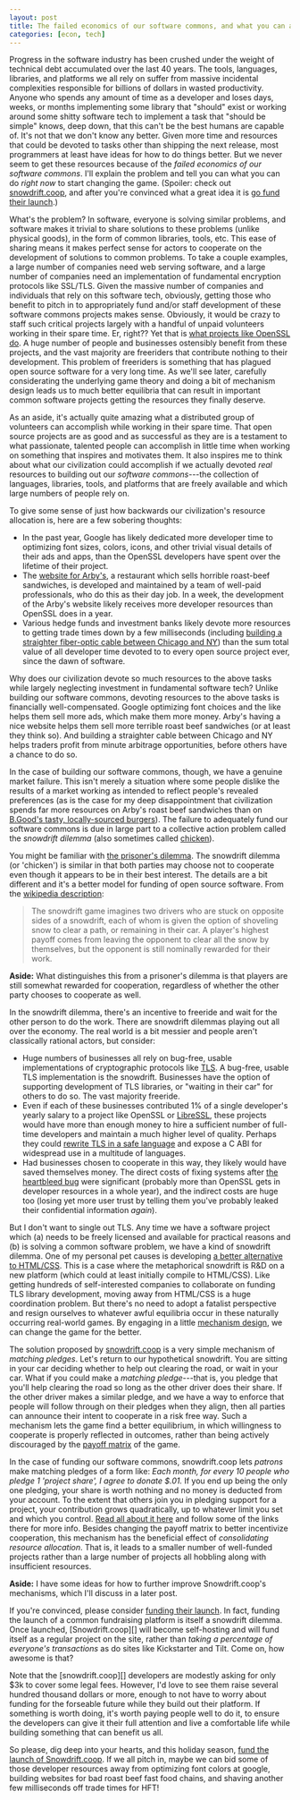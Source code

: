 ```yaml
---
layout: post
title: The failed economics of our software commons, and what you can about it
categories: [econ, tech]
---
```


Progress in the software industry has been crushed under the weight of technical debt accumulated over the last 40 years. The tools, languages, libraries, and platforms we all rely on suffer from massive incidental complexities responsible for billions of dollars in wasted productivity. Anyone who spends any amount of time as a developer and loses days, weeks, or months implementing some library that "should" exist or working around some shitty software tech to implement a task that "should be simple" knows, deep down, that this can't be the best humans are capable of. It's not that we don't know any better. Given more time and resources that could be devoted to tasks other than shipping the next release, most programmers at least have ideas for how to do things better. But we never seem to get these resources because of the _failed economics of our software commons_. I'll explain the problem and tell you can what you can do _right now_ to start changing the game. (Spoiler: check out [snowdrift.coop](https://snowdrift.coop/p/snowdrift/w/en/intro), and after you're convinced what a great idea it is [go fund their launch](https://snowdrift.tilt.com/launch-snowdrift-coop).)

What's the problem? In software, everyone is solving similar problems, and software makes it trivial to share solutions to these problems (unlike physical goods), in the form of common libraries, tools, etc. This ease of sharing means it makes perfect sense for actors to cooperate on the development of solutions to common problems. To take a couple examples, a large number of companies need web serving software, and a large number of companies need an implementation of fundamental encryption protocols like SSL/TLS. Given the massive number of companies and individuals that rely on this software tech, obviously, getting those who benefit to pitch in to appropriately fund and/or staff development of these software commons projects makes sense. Obviously, it would be crazy to staff such critical projects largely with a handful of unpaid volunteers working in their spare time. Er, right?? Yet that is [what projects like OpenSSL do](http://money.cnn.com/2014/04/18/technology/security/heartbleed-volunteers/). A huge number of people and businesses ostensibly benefit from these projects, and the vast majority are freeriders that contribute nothing to their development. This problem of freeriders is something that has plagued open source software for a very long time. As we'll see later, carefully considerating the underlying game theory and doing a bit of mechanism design leads us to much better equilibria that can result in important common software projects getting the resources they finally deserve.

As an aside, it's actually quite amazing what a distributed group of volunteers can accomplish while working in their spare time. That open source projects are as good and as successful as they are is a testament to what passionate, talented people can accomplish in little time when working on something that inspires and motivates them. It also inspires me to think about what our civilization could accomplish if we actually devoted _real_ resources to building out our _software commons_---the collection of languages, libraries, tools, and platforms that are freely available and which large numbers of people rely on.

To give some sense of just how backwards our civilization's resource allocation is, here are a few sobering thoughts:

* In the past year, Google has likely dedicated more developer time to optimizing font sizes, colors, icons, and other trivial visual details of their ads and apps, than the OpenSSL developers have spent over the lifetime of their project.
* The [website for Arby's](http://arbys.com/), a restaurant which sells horrible roast-beef sandwiches, is developed and maintained by a team of well-paid professionals, who do this as their day job. In a week, the development of the Arby's website likely receives more developer resources than OpenSSL does in a year.
* Various hedge funds and investment banks likely devote more resources to getting trade times down by a few milliseconds (including [building a straighter fiber-optic cable between Chicago and NY](http://www.forbes.com/forbes/2010/0927/outfront-netscape-jim-barksdale-daniel-spivey-wall-street-speed-war.html)) than the sum total value of all developer time devoted to to every open source project ever, since the dawn of software.

Why does our civilization devote so much resources to the above tasks while largely neglecting investment in fundamental software tech? Unlike building our software commons, devoting resources to the above tasks is financially well-compensated. Google optimizing font choices and the like helps them sell more ads, which make them more money. Arby's having a nice website helps them sell more terrible roast beef sandwiches (or at least they think so). And building a straighter cable between Chicago and NY helps traders profit from minute arbitrage opportunities, before others have a chance to do so.

In the case of building our software commons, though, we have a genuine market failure. This isn't merely a situation where some people dislike the results of a market working as intended to reflect people's revealed preferences (as is the case for my deep disappointment that civilization spends far more resources on Arby's roast beef sandwiches than on [B.Good's tasty, locally-sourced burgers](http://www.bgood.com/)). The failure to adequately fund our software commons is due in large part to a collective action problem called the _snowdrift dilemma_ (also sometimes called [chicken](http://en.wikipedia.org/wiki/Chicken_%28game%29)).

You might be familiar with [the prisoner's dilemma](http://en.wikipedia.org/wiki/Prisoner%27s_dilemma). The snowdrift dilemma (or 'chicken') is similar in that both parties may choose not to cooperate even though it appears to be in their best interest. The details are a bit different and it's a better model for funding of open source software. From the [wikipedia description](http://en.wikipedia.org/wiki/Prisoner%27s_dilemma#Iterated_snowdrift):

> The snowdrift game imagines two drivers who are stuck on opposite sides of a snowdrift, each of whom is given the option of shoveling snow to clear a path, or remaining in their car. A player's highest payoff comes from leaving the opponent to clear all the snow by themselves, but the opponent is still nominally rewarded for their work.

__Aside:__ What distinguishes this from a prisoner's dilemma is that players are still somewhat rewarded for cooperation, regardless of whether the other party chooses to cooperate as well.

In the snowdrift dilemma, there's an incentive to freeride and wait for the other person to do the work. There are snowdrift dilemmas playing out all over the economy. The real world is a bit messier and people aren't classically rational actors, but consider:

* Huge numbers of businesses all rely on bug-free, usable implementations of cryptographic protocols like [TLS](http://en.wikipedia.org/wiki/Transport_Layer_Security). A bug-free, usable TLS implementation is the snowdrift. Businesses have the option of supporting development of TLS libraries, or "waiting in their car" for others to do so. The vast majority freeride.
* Even if each of these businesses contributed 1% of a single developer's yearly salary to a project like OpenSSL or [LibreSSL](http://www.libressl.org/), these projects would have more than enough money to hire a sufficient number of full-time developers and maintain a much higher level of quality. Perhaps they could [rewrite TLS in a safe language](http://hackage.haskell.org/package/tls) and expose a C ABI for widespread use in a multitude of languages.
* Had businesses chosen to cooperate in this way, they likely would have saved themselves money. The direct costs of fixing systems after [the heartbleed bug](http://en.wikipedia.org/wiki/Heartbleed) were significant (probably more than OpenSSL gets in developer resources in a whole year), and the indirect costs are huge too (losing yet more user trust by telling them you've probably leaked their confidential information *again*).

But I don't want to single out TLS. Any time we have a software project which (a) needs to be freely licensed and available for practical reasons and (b) is solving a common software problem, we have a kind of snowdrift dilemma. One of my personal pet causes is developing [a better alternative to HTML/CSS](/2014-07-02/css-is-unnecessary). This is a case where the metaphorical snowdrift is R&D on a new platform (which could at least initially compile to HTML/CSS). Like getting hundreds of self-interested companies to collaborate on funding TLS library development, moving away from HTML/CSS is a huge coordination problem. But there's no need to adopt a fatalist perspective and resign ourselves to whatever awful equilibria occur in these naturally occurring real-world games. By engaging in a little [mechanism design](http://en.wikipedia.org/wiki/Mechanism_design), we can change the game for the better.

The solution proposed by [snowdrift.coop](https://snowdrift.coop/p/snowdrift/w/en/intro) is a very simple mechanism of _matching pledges_. Let's return to our hypothetical snowdrift. You are sitting in your car deciding whether to help out clearing the road, or wait in your car. What if you could make a _matching pledge_---that is, you pledge that you'll help clearing the road so long as the other driver does their share. If the other driver makes a similar pledge, and we have a way to enforce that people will follow through on their pledges when they align, then all parties can announce their intent to cooperate in a risk free way. Such a mechanism lets the game find a better equilibrium, in which willingness to cooperate is properly reflected in outcomes, rather than being actively discouraged by the [payoff matrix](http://en.wikipedia.org/wiki/Normal-form_game) of the game.

In the case of funding our software commons, snowdrift.coop lets _patrons_ make matching pledges of a form like: _Each month, for every 10 people who pledge 1 'project share', I agree to donate $.01._  If you end up being the only one pledging, your share is worth nothing and no money is deducted from your account. To the extent that others join you in pledging support for a project, your contribution grows quadratically, up to whatever limit you set and which you control. [Read all about it here](https://snowdrift.coop/p/snowdrift/w/en/intro) and follow some of the links there for more info. Besides changing the payoff matrix to better incentivize cooperation, this mechanism has the beneficial effect of _consolidating resource allocation_. That is, it leads to a smaller number of well-funded projects rather than a large number of projects all hobbling along with insufficient resources.

__Aside:__ I have some ideas for how to further improve Snowdrift.coop's mechanisms, which I'll discuss in a later post.

If you're convinced, please consider [funding their launch](https://snowdrift.tilt.com/launch-snowdrift-coop). In fact, funding the launch of a common fundraising platform is itself a snowdrift dilemma. Once launched, [Snowdrift.coop][] will become self-hosting and will fund itself as a regular project on the site, rather than _taking a percentage of everyone's transactions_ as do sites like Kickstarter and Tilt. Come on, how awesome is that?

Note that the [snowdrift.coop][] developers are modestly asking for only $3k to cover some legal fees. However, I'd love to see them raise several hundred thousand dollars or more, enough to not have to worry about funding for the forseable future while they build out their platform. If something is worth doing, it's worth paying people well to do it, to ensure the developers can give it their full attention and live a comfortable life while building something that can benefit us all.

So please, dig deep into your hearts, and this holiday season, [fund the launch of Snowdrift.coop](https://snowdrift.tilt.com/launch-snowdrift-coop). If we all pitch in, maybe we can bid some of those developer resources away from optimizing font colors at google, building websites for bad roast beef fast food chains, and shaving another few milliseconds off trade times for HFT!
